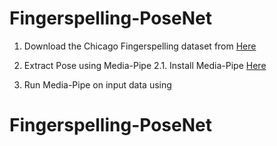 # Fingerspelling-PoseNet

1. Download the Chicago Fingerspelling dataset from [Here](https://home.ttic.edu/~klivescu/ChicagoFSWild.htm)
 
2. Extract Pose using Media-Pipe
  2.1. Install Media-Pipe [Here](https://github.com/google/mediapipe/blob/master/docs/solutions/pose.md)
3. Run Media-Pipe on input data using 

# Fingerspelling-PoseNet
